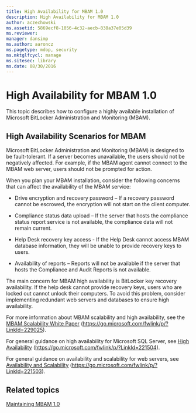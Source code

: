 ```yaml
---
title: High Availability for MBAM 1.0
description: High Availability for MBAM 1.0
author: aczechowski
ms.assetid: 5869ecf8-1056-4c32-aecb-838a37e05d39
ms.reviewer: 
manager: dansimp
ms.author: aaroncz
ms.pagetype: mdop, security
ms.mktglfcycl: manage
ms.sitesec: library
ms.date: 08/30/2016
---
```



# High Availability for MBAM 1.0


This topic describes how to configure a highly available installation of Microsoft BitLocker Administration and Monitoring (MBAM).

## High Availability Scenarios for MBAM


Microsoft BitLocker Administration and Monitoring (MBAM) is designed to be fault-tolerant. If a server becomes unavailable, the users should not be negatively affected. For example, if the MBAM agent cannot connect to the MBAM web server, users should not be prompted for action.

When you plan your MBAM installation, consider the following concerns that can affect the availability of the MBAM service:

-   Drive encryption and recovery password – If a recovery password cannot be escrowed, the encryption will not start on the client computer.

-   Compliance status data upload – If the server that hosts the compliance status report service is not available, the compliance data will not remain current.

-   Help Desk recovery key access - If the Help Desk cannot access MBAM database information, they will be unable to provide recovery keys to users.

-   Availability of reports – Reports will not be available if the server that hosts the Compliance and Audit Reports is not available.

The main concern for MBAM high availability is BitLocker key recovery availability. If the help desk cannot provide recovery keys, users who are locked out cannot unlock their computers. To avoid this problem, consider implementing redundant web servers and databases to ensure high availability.

For more information about MBAM scalability and high availability, see the [MBAM Scalability White Paper](https://go.microsoft.com/fwlink/p/?LinkId=229025) (https://go.microsoft.com/fwlink/p/?LinkId=229025).

For general guidance on high availability for Microsoft SQL Server, see [High Availability](https://go.microsoft.com/fwlink/p/?LinkId=221504) (https://go.microsoft.com/fwlink/p/?LinkId=221504).

For general guidance on availability and scalability for web servers, see [Availability and Scalability](https://go.microsoft.com/fwlink/p/?LinkId=221503) (https://go.microsoft.com/fwlink/p/?LinkId=221503).

## Related topics


[Maintaining MBAM 1.0](maintaining-mbam-10.md)

 

 





